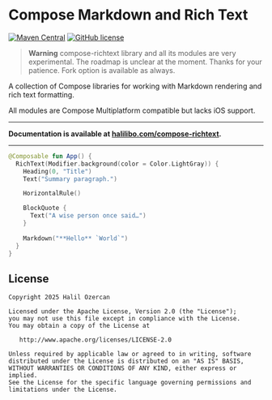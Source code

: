 # Compose Markdown and Rich Text

[![Maven Central](https://img.shields.io/maven-central/v/com.halilibo.compose-richtext/richtext-ui.svg?label=Maven%20Central)](https://search.maven.org/search?q=g:%22com.halilibo.compose-richtext%22)
[![GitHub license](https://img.shields.io/badge/license-Apache%20License%202.0-blue.svg?style=flat)](https://www.apache.org/licenses/LICENSE-2.0)

> **Warning**
> compose-richtext library and all its modules are very experimental. The roadmap is unclear at the moment. Thanks for your patience. Fork option is available as always.

A collection of Compose libraries for working with Markdown rendering and rich text formatting.

All modules are Compose Multiplatform compatible but lacks iOS support.

----

**Documentation is available at [halilibo.com/compose-richtext](https://halilibo.com/compose-richtext).**

----

```kotlin
@Composable fun App() {
  RichText(Modifier.background(color = Color.LightGray)) {
    Heading(0, "Title")
    Text("Summary paragraph.")

    HorizontalRule()

    BlockQuote {
      Text("A wise person once said…")
    }
    
    Markdown("**Hello** `World`")
  }
}
```

## License
```
Copyright 2025 Halil Ozercan

Licensed under the Apache License, Version 2.0 (the "License");
you may not use this file except in compliance with the License.
You may obtain a copy of the License at

   http://www.apache.org/licenses/LICENSE-2.0

Unless required by applicable law or agreed to in writing, software
distributed under the License is distributed on an "AS IS" BASIS,
WITHOUT WARRANTIES OR CONDITIONS OF ANY KIND, either express or implied.
See the License for the specific language governing permissions and
limitations under the License.
```
